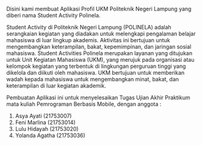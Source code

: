 Disini kami membuat Aplikasi Profil UKM Politeknik Negeri Lampung yang diberi nama Student Activity Polinela.

Student Activity di Politeknik Negeri Lampung (POLINELA) adalah serangkaian kegiatan yang diadakan untuk melengkapi pengalaman belajar mahasiswa di luar lingkup akademis. Aktivitas ini bertujuan untuk mengembangkan keterampilan, bakat, kepemimpinan, dan jaringan sosial mahasiswa. 
Student Activities Polinela merupakan layanan yang ditujukan untuk Unit Kegiatan Mahasiswa (UKM), yang merujuk pada  organisasi atau kelompok kegiatan yang terbentuk di lingkungan perguruan tinggi yang dikelola dan diikuti oleh mahasiswa. UKM bertujuan untuk memberikan wadah kepada mahasiswa untuk mengembangkan minat, bakat,
dan keterampilan di luar kegiatan akademik.

Pembuatan Aplikasi ini untuk menyelesaikan Tugas Ujian Akhir Praktikum mata kuliah Pemrograman Berbasis Mobile, dengan anggota :
1. Asya Ayati (21753007)
2. Feni Marlina (21753014)
3. Lulu Hidayah (21753020)
4. Yolanda Agatha (21753036)
